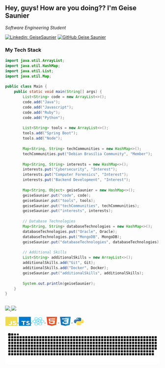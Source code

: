 <h2>Hey, guys! How are you doing?? I'm Geise Saunier</h2>

<p><em>Software Engineering Student</em></p>

[![Linkedin: GeiseSaunier](https://img.shields.io/badge/-GeiseSaunier-blue?style=flat-square&logo=Linkedin&logoColor=white&link=https://www.linkedin.com/in/GeiseSaunier/)](https://www.linkedin.com/in/GeiseSaunier/)
[![GitHub Geise Saunier](https://img.shields.io/github/followers/GeiseSaunier?label=follow&style=social)](https://github.com/GeiseSaunier)

### My Tech Stack

```java
import java.util.ArrayList;
import java.util.HashMap;
import java.util.List;
import java.util.Map;

public class Main {
    public static void main(String[] args) {
        List<String> code = new ArrayList<>();
        code.add("Java");
        code.add("Javascript");
        code.add("Ruby");
        code.add("Python");

        List<String> tools = new ArrayList<>();
        tools.add("Spring Boot");
        tools.add("Node");

        Map<String, String> techCommunities = new HashMap<>();
        techCommunities.put("Debian Brasília Community", "Member");

        Map<String, String> interests = new HashMap<>();
        interests.put("Cybersecurity", "Interest");
        interests.put("Computer Forensics", "Interest");
        interests.put("Backend Development", "Interest");

        Map<String, Object> geiseSaunier = new HashMap<>();
        geiseSaunier.put("code", code);
        geiseSaunier.put("tools", tools);
        geiseSaunier.put("techCommunities", techCommunities);
        geiseSaunier.put("interests", interests);

        // Database Technologies
        Map<String, String> databaseTechnologies = new HashMap<>();
        databaseTechnologies.put("Oracle", Oracle);
        databaseTechnologies.put("MongoDB", MongoDB);
        geiseSaunier.put("databaseTechnologies", databaseTechnologies);

        // Additional Skills
        List<String> additionalSkills = new ArrayList<>();
        additionalSkills.add("Git", Git);
        additionalSkills.add("Docker", Docker);
        geiseSaunier.put("additionalSkills", additionalSkills);

        System.out.println(geiseSaunier);
    }
}
```
<br/>

<div>
  <a href="https://github.com/GeiseSaunier">
  <img height="180em" src="https://github-readme-stats.vercel.app/api?username=GeiseSaunier&show_icons=true&theme=dark&include_all_commits=true&count_private=true"/>
  <img height="180em" src="https://github-readme-stats.vercel.app/api/top-langs/?username=GeiseSaunier&layout=compact&langs_count=7&theme=dark"/>
</div>
<div style="display: inline_block"><br>
  <img align="center" alt="Geise-Js" height="30" width="40" src="https://raw.githubusercontent.com/devicons/devicon/master/icons/javascript/javascript-plain.svg">
  <img align="center" alt="Geise-Ts" height="30" width="40" src="https://raw.githubusercontent.com/devicons/devicon/master/icons/typescript/typescript-plain.svg">
  <img align="center" alt="Geise-React" height="30" width="40" src="https://raw.githubusercontent.com/devicons/devicon/master/icons/react/react-original.svg">
  <img align="center" alt="Geise-HTML" height="30" width="40" src="https://raw.githubusercontent.com/devicons/devicon/master/icons/html5/html5-original.svg">
  <img align="center" alt="Geise-CSS" height="30" width="40" src="https://raw.githubusercontent.com/devicons/devicon/master/icons/css3/css3-original.svg">
  <img align="center" alt="Geise-Python" height="30" width="40" src="https://raw.githubusercontent.com/devicons/devicon/master/icons/python/python-original.svg">
</div>

<div>
  
   ![Snake animation](https://github.com/GeiseSaunier/GeiseSaunier/blob/output/github-contribution-grid-snake.svg)
  
  </div>


